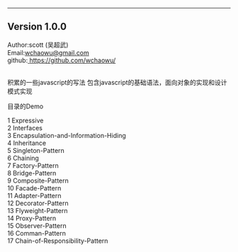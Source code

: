 --------------------------------------------------------------------------------
Version 1.0.0
--------------------------------------------------------------------------------
Author:scott (吴超武) <br />
Email:wchaowu@gmail.com <br />
github:<a href="https://github.com/wchaowu/Javascript-Design-Patterns"> https://github.com/wchaowu/</a>
<br />
<br />

积累的一些javascript的写法
包含javascript的基础语法，面向对象的实现和设计模式实现

目录的Demo

1 Expressive <br />
2 Interfaces <br />
3 Encapsulation-and-Information-Hiding <br />
4 Inheritance <br />
5 Singleton-Pattern <br />
6 Chaining <br />
7 Factory-Pattern <br />
8 Bridge-Pattern <br />
9 Composite-Pattern <br />
10 Facade-Pattern <br />
11 Adapter-Pattern <br />
12 Decorator-Pattern <br />
13 Flyweight-Pattern <br />
14 Proxy-Pattern <br />
15 Observer-Pattern <br />
16 Comman-Pattern <br />
17 Chain-of-Responsibility-Pattern <br />
